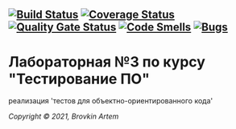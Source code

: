 [![Build Status](https://travis-ci.com/BrovkinArtem/no-naaaame.svg?branch=main)](https://travis-ci.com/BrovkinArtem/no-naaaame)
[![Coverage Status](https://coveralls.io/repos/github/BrovkinArtem/no-naaaame/badge.svg?branch=main)](https://coveralls.io/github/BrovkinArtem/no-naaaame?branch=main)
[![Quality Gate Status](https://sonarcloud.io/api/project_badges/measure?project=BrovkinArtem_no-naaaame&metric=alert_status)](https://sonarcloud.io/dashboard?id=BrovkinArtem_no-naaaame)
[![Code Smells](https://sonarcloud.io/api/project_badges/measure?project=BrovkinArtem_no-naaaame&metric=code_smells)](https://sonarcloud.io/dashboard?id=BrovkinArtem_no-naaaame)
[![Bugs](https://sonarcloud.io/api/project_badges/measure?project=BrovkinArtem_no-naaaame&metric=bugs)](https://sonarcloud.io/dashboard?id=BrovkinArtem_no-naaaame)
---

# Лабораторная №3 по курсу "Тестирование ПО"

реализация 'тестов для объектно-ориентированного кода'

_Copyright &copy; 2021, Brovkin Artem_
